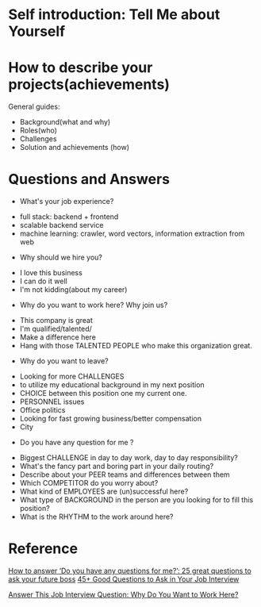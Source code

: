 
Self introduction: Tell Me about Yourself
=========================================

How to describe your projects(achievements)
===========================================
General guides:
- Background(what and why)
- Roles(who)
- Challenges
- Solution and achievements (how)


Questions and Answers
=====================

* What's your job experience?
- full stack: backend + frontend 
- scalable backend service
- machine learning: crawler, word vectors, information extraction from web

* Why should we hire you?
- I love this business
- I can do it well
- I'm not kidding(about my career)

* Why do you want to work here? Why join us?
- This company is great
- I'm qualified/talented/
- Make a difference here
- Hang with those TALENTED PEOPLE who make this organization great.

* Why do you want to leave?
- Looking for more CHALLENGES
- to utilize my educational background in my next position
- CHOICE between this position one my current one.
- PERSONNEL issues
- Office politics
- Looking for fast growing business/better compensation
- City

* Do you have any question for me ?
- Biggest CHALLENGE in day to day work, day to day responsibility?
- What's the fancy part and boring part in your daily routing?
- Describe about your PEER teams and differences between them
- Which COMPETITOR do you worry about?
- What kind of EMPLOYEES are (un)successful here?
- What type of BACKGROUND in the person are you looking for to fill this position?
- What is the RHYTHM to the work around here? 


Reference
=========
[How to answer ‘Do you have any questions for me?’: 25 great questions to ask your future boss](https://medium.com/the-mission/how-to-answer-do-you-have-any-questions-for-me-25-great-questions-to-ask-your-future-boss-dc00c45813c)
[45+ Good Questions to Ask in Your Job Interview](https://www.job-hunt.org/onlinejobsearchguide/article_job_interview_questions.shtml)

[Answer This Job Interview Question: Why Do You Want to Work Here?](https://www.job-hunt.org/job_interviews/answering-why-work-here-question.shtml)
